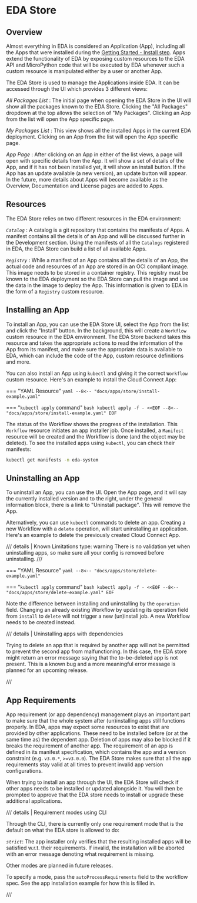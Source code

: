 # EDA Store

## Overview

Almost everything in EDA is considered an Application (App), including all the Apps that were installed during the [Getting Started - Install step](../getting-started/installation-process.md#apps). Apps extend the functionality of EDA by exposing custom resources to the EDA API and MicroPython code that will be executed by EDA whenever such a custom resource is manipulated either by a user or another App.

The EDA Store is used to manage the Applications inside EDA. It can be accessed through the UI which provides 3 different views:

*All Packages List*
: The initial page when opening the EDA Store in the UI will show all the packages known to the EDA Store. Clicking the "All Packages" dropdown at the top allows the selection of "My Packages". Clicking an App from the list will open the App specific page.

*My Packages List*
: This view shows all the installed Apps in the current EDA deployment. Clicking on an App from the list will open the App specific page.

*App Page*
: After clicking on an App in either of the list views, a page will open with specific details from the App. It will show a set of details of the App, and if it has not been installed yet, it will show an install button. If the App has an update available (a new version), an update button will appear. In the future, more details about Apps will become available as the Overview, Documentation and License pages are added to Apps.

## Resources

The EDA Store relies on two different resources in the EDA environment:

*`Catalog`*
: A catalog is a git repository that contains the manifests of Apps. A manifest contains all the details of an App and will be discussed further in the Development section. Using the manifests of all the `Catalogs` registered in EDA, the EDA Store can build a list of all available Apps.

*`Registry`*
: While a manifest of an App contains all the details of an App, the actual code and resources of an App are stored in an OCI compliant image. This image needs to be stored in a container registry. This registry must be known to the EDA deployment so the EDA Store can pull the image and use the data in the image to deploy the App. This information is given to EDA in the form of a `Registry` custom resource.

## Installing an App

To install an App, you can use the EDA Store UI, select the App from the list and click the "Install" button. In the background, this will create a `Workflow` custom resource in the EDA environment. The EDA Store backend takes this resource and takes the appropriate actions to read the information of the App from its manifest, and make sure the appropriate data is available to EDA, which can include the code of the App, custom resource definitions and more.

You can also install an App using `kubectl` and giving it the correct `Workflow` custom resource. Here's an example to install the Cloud Connect App:

=== "YAML Resource"
    ```yaml
    --8<-- "docs/apps/store/install-example.yaml"
    ```

=== "`kubectl apply` command"
    ```bash
    kubectl apply -f - <<EOF
    --8<-- "docs/apps/store/install-example.yaml"
    EOF
    ```

The status of the Workflow shows the progress of the installation. This `Workflow` resource initiates an app installer job. Once installed, a `Manifest` resource will be created and the Workflow is done (and the object may be deleted). To see the installed apps using `kubectl`, you can check their manifests:

```bash
kubectl get manifests -n eda-system
```

## Uninstalling an App

To uninstall an App, you can use the UI. Open the App page, and it will say the currently installed version and to the right, under the general information block, there is a link to "Uninstall package". This will remove the App.

Alternatively, you can use `kubectl` commands to delete an app. Creating a new Workflow with a `delete` operation, will start uninstalling an application.
Here's an example to delete the previously created Cloud Connect App.

/// details | Known Limitations
    type: warning
There is no validation yet when uninstalling apps, so make sure all your config is removed before uninstalling.
///

=== "YAML Resource"
    ```yaml
    --8<-- "docs/apps/store/delete-example.yaml"
    ```

=== "`kubectl apply` command"
    ```bash
    kubectl apply -f - <<EOF
    --8<-- "docs/apps/store/delete-example.yaml"
    EOF
    ```

Note the difference between installing and uninstalling by the `operation` field. Changing an already existing Workflow by updating its operation field from `install` to `delete` will not trigger a new (un)install job. A new Workflow needs to be created instead.

/// details | Uninstalling apps with dependencies

Trying to delete an app that is required by another app will not be permitted to prevent the second app from malfunctioning.
In this case, the EDA store might return an error message saying that the to-be-deleted app is not present. This is a known bug and a more meaningful error message is planned for an upcoming release.

///

## App Requirements

App requirement (or app dependency) management plays an important part to make sure that the whole system after (un)installing apps still functions properly.
In EDA, apps may expect some resources to exist that are provided by other applications. These need to be installed before (or at the same time as) the dependent app. Deletion of apps may also be blocked if it breaks the requirement of another app.
The requirement of an app is defined in its manifest specification, which contains the app and a version constraint (e.g. `v3.0.*`, `>=v3.0.0`).
The EDA Store makes sure that all the app requirements stay valid at all times to prevent invalid app version configurations.

When trying to install an app through the UI, the EDA Store will check if other apps needs to be installed or updated alongside it.
You will then be prompted to approve that the EDA store needs to install or upgrade these additional applications.

/// details | Requirement modes using CLI

Through the CLI, there is currently only one requirement mode that is the default on what the EDA store is allowed to do:

*`strict`*: The app installer only verifies that the resulting installed apps will be satisfied w.r.t. their requirements.
If invalid, the installation will be aborted with an error message denoting what requirement is missing.

Other modes are planned in future releases.

To specify a mode, pass the `autoProcessRequirements` field to the workflow spec. See the app installation example for how this is filled in.

///
